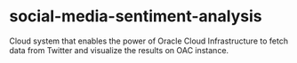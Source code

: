# social-media-sentiment-analysis
Cloud system that enables the power of Oracle Cloud Infrastructure to fetch data from Twitter and visualize the results on OAC instance.
